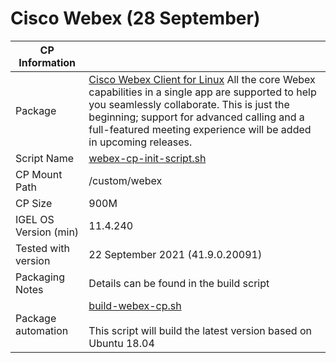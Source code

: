 # Cisco Webex (28 September)

|  CP Information |            |
|-----------------|------------|
| Package | [Cisco Webex Client for Linux](https://help.webex.com/en-us/9vstcdb/Webex-for-Linux) All the core Webex capabilities in a single app are supported to help you seamlessly collaborate. This is just the beginning; support for advanced calling and a full-featured meeting experience will be added in upcoming releases. |
| Script Name | [webex-cp-init-script.sh](webex-cp-init-script.sh) |
| CP Mount Path | /custom/webex |
| CP Size | 900M |
| IGEL OS Version (min) | 11.4.240 |
| Tested with version | 22 September 2021 (41.9.0.20091)
| Packaging Notes | Details can be found in the build script |
| Package automation | [build-webex-cp.sh](build-webex-cp.sh) <br /><br /> This script will build the latest version based on Ubuntu 18.04 |
